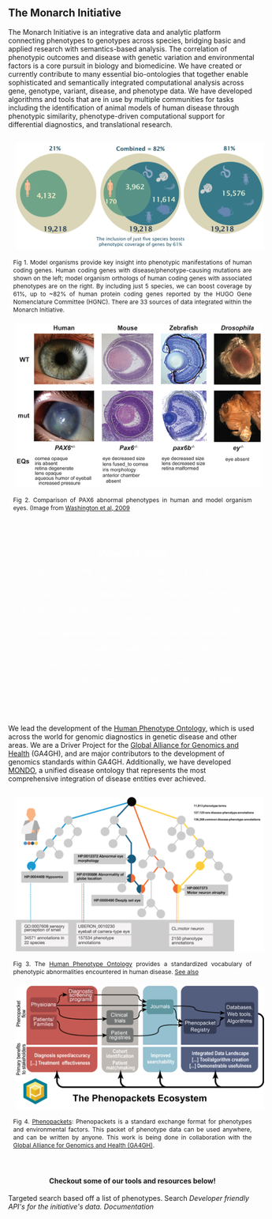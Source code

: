 <div class="container-fluid monarch-view monarch-about-view">

<h2 class="page-title">The Monarch Initiative</h2>
<div class="top-section col-12">
    <p>The Monarch Initiative is an integrative data and analytic platform connecting phenotypes to genotypes across 
    species, bridging basic and applied research with semantics-based analysis. The correlation of phenotypic outcomes 
    and disease with genetic variation and environmental factors is a core pursuit in biology and biomedicine. 
    We have created or currently contribute to many essential bio-ontologies that together enable sophisticated and 
    semantically integrated computational analysis across gene, genotype, variant, disease, and phenotype data. We have 
    developed algorithms and tools that are in use by multiple communities for tasks including the identification of 
    animal models of human disease through phenotypic similarity, phenotype-driven computational support for differential diagnostics, and translational research. 
    </p>
</div>
<div class="row">
    <div class="col-12 col-lg-6">
        <figure class="cross-species">
          <img src="../assets/img/phenotype-cov-hum-6.png"/>
          <figcaption class="phenotype-coverage">
           Fig 1. Model organisms provide key insight into phenotypic manifestations of human coding genes. 
           Human coding genes with disease/phenotype-causing mutations are shown on the left; model organism 
           orthologs of human coding genes with associated phenotypes are on the right. By including just 5 species, 
           we can boost coverage by 61%, up to ~82% of human protein coding genes reported by the HUGO Gene Nomenclature 
           Committee (HGNC). There are 33 sources of data integrated within the Monarch Initiative.
          </figcaption>
        </figure>
    </div>
    <div class="col-12 col-lg-5">
        <figure class="comparison">
          <img src="../assets/img/cross-species-comparison.png"/>
              <figcaption>
               Fig 2. Comparison of PAX6 abnormal phenotypes in human and model organism eyes. 
               (Image from <a href="http://www.plosbiology.org/article/info%3Adoi%2F10.1371%2Fjournal.pbio.1000247" target="__blank">Washington et al, 2009</a>
              </figcaption>
        </figure>
    </div>
</div>

<div class="goals-banner offset-2 col-8">
  <h3 id="our-goals"><strong>Monarch's Vision</strong></h3>
  <div id="our-goals-list">
     <p>Integrate, align, and re-distribute cross-species gene, genotype, variant, disease, and phenotype data</p>
     <p>Provide a portal for exploration of phenotype-based similarity</p>
     <p>Facilitate identification of animal models of human disease through phenotypic similarity</p>
     <p>Enable quantitative comparison of cross-species phenotypes</p>
     <p>Develop embeddable widgets for data exploration</p>
     <p>Influence genotype and phenotype reporting standards</p>
     <p>Improve ontologies to better curate genotype-phenotype data</p>
  </div>
</div>
<br><br>
<p> We lead the development of the <a href="https://hpo.jax.org/">Human Phenotype Ontology</a>, which is used across the world for genomic 
diagnostics in genetic disease and other areas. We are a Driver Project for the 
<a href="https://www.ga4gh.org/" target="__blank">Global Alliance for Genomics and Health</a> (GA4GH), and are major contributors to the 
development of genomics standards within GA4GH. Additionally, we have developed <a href="http://obofoundry.org/ontology/mondo.html" target="__blank">MONDO</a>, a unified disease 
ontology that represents the most comprehensive integration of disease entities ever achieved. </p>
<div class="row">
    <div class="col-12 col-lg-6">
        <figure class="ecosystems">
              <img src="../assets/img/HPO-figure-for-monarchui.png"/>
              <figcaption>
              Fig 3. The <a href="https://hpo.jax.org" target="__blank">Human Phenotype Ontology</a> provides a standardized vocabulary of 
              phenotypic abnormalities encountered in human disease. 
              <a href="https://currentprotocols.onlinelibrary.wiley.com/doi/abs/10.1002/cphg.9" target="__blank">See also</a>
              </figcaption>
        </figure>
    </div>
    <div class="col-12 col-lg-6">
        <figure class="ecosystems phenopackets">
              <img src="../assets/img/phenopackets-ecosystem2.png"/>
              <figcaption>
               Fig 4. <a href="http://phenopackets.org/" target="__blank">Phenopackets</a>: Phenopackets is a standard 
               exchange format for phenotypes and environmental factors. This packet of phenotype data can be used 
               anywhere, and can be written by anyone. This work is being done in collaboration with the <a href="https://www.ga4gh.org/" target="__blank">Global 
               Alliance for Genomics and Health (GA4GH)</a>. 
              </figcaption>
        </figure>
    </div>
</div>
<div class="callouts row">
    <h4 class="title">
        Checkout some of our tools and resources below!
    </h4>
    <b-card-group class="col-lg-12">
        <b-card title="Phenotype Profile Search" class="col-12 col-lg-6">
            <b-card-text>
              Targeted search based off a list of phenotypes. 
            </b-card-text>
            <router-link to="/about/monarch-api">
                <b-button class="card-btn">Search <i class="fa fa-caret-right"></b-button>
            </router-link>
          </b-card>
          <b-card title="Monarch API" class="col-12 col-lg-6">
              <b-card-text>
                Developer friendly API's for the initiative's data.
              </b-card-text>
              <router-link to="/about/monarch-api">
                <b-button class="card-btn">Documentation <i class="fa fa-caret-right"></b-button>
              </router-link>
          </b-card>
    </b-card-group deck>
</div>

</div>

<style lang="scss">
@import "~@/style/variables";

.container-fluid.monarch-view.monarch-about-view {
  h1, h2, h3, h4, h5, h6 {
    clear:both;
  }
  
  .monarch-hr {
    border-top-color: $monarch-bg-color;
    border-top-width: 2px;
  }
  
  
  .goals-banner {
      padding: 20px;
      height: auto;
      margin-top: 25px;
      color: white;
      background-color: $monarch-bg-color;
      border-radius: 0.5rem;
      text-align: center;
  }
  figure {
    margin: 0 auto;
  }
  .callouts {
    margin: 50px 0 50px;
    border-radius: 0.5rem;
    
    .title {
        text-align: center;
        width: 100%;
    }
    .card {
        text-align: center;
        background-color: #0B556B;
        margin-right: 15px;
        color: white;
        .card-btn {
            background-color: $monarch-button-color;
            color: black;
        }
    }
  
  }
  
  figure {
    display:table;
    
    &.comparison {
        img {
            max-width: 500px;
        }
    }
    &.cross-species {
        img {
            max-width: 650px;
        }
    }
    
    &.ecosystems {
    
        img {
            max-width: 650px;
        }

        &.phenopackets img {
         max-width: 750px;
        }
    }
    img {
      padding:15px;
      height: auto;
      width: 100%;
    }
  }

  .right {
    float:right;
  }

  .left {
    float:left;
  }

  .center {
    margin-left:auto;
    margin-right:auto;
    vertical-align:middle;
    text-align:center;
  }

  .bottomright {
    float:right;
    position:relative;
    bottom:0;
    right:0;
  }

  figcaption {
    text-align:justify;
    font-size:12px;
    word-wrap:normal;
    display:table-caption;
    caption-side: bottom;
    padding: 0 10px 5px;
    line-height: 16px;
  }
  
  .figure-title {
    text-align: center;
    font-weight: bold;
  }


  table {
    margin: auto;
    text-align: center;
    td a img {
      max-width: 120px;
      margin: 5px;
    }

    @media(min-width:$grid-float-breakpoint) {
      td a img {
        max-width: 200px;
      }
    }
  }
    .phenotype-coverage {
        
    }
}

</style>

<script>
export default {
  name: 'AboutMonarch',
  components: {
  },
};
</script>
